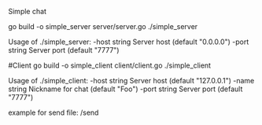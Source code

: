 Simple chat

go build -o simple_server server/server.go
./simple_server

Usage of ./simple_server:
  -host string
    	Server host (default "0.0.0.0")
  -port string
    	Server port (default "7777")



#Client
go build -o simple_client client/client.go
./simple_client

Usage of ./simple_client:
  -host string
    	Server host (default "127.0.0.1")
  -name string
    	Nickname for chat (default "Foo")
  -port string
    	Server port (default "7777")


example for send file:
/send <filename>